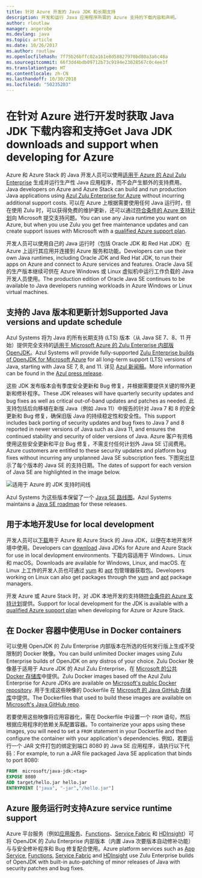```yaml
---
title: 针对 Azure 开发的 Java JDK 和长期支持
description: 开发和运行 Java 应用程序所需的 Azure 支持的下载内容和声明。
author: rloutlaw
manager: angerobe
ms.devlang: java
ms.topic: article
ms.date: 10/26/2017
ms.author: routlaw
ms.openlocfilehash: 7f75b26bffc02a161e8d58827970bd80a3a6c48a
ms.sourcegitcommit: 66f3dd4bdb09712b73c9194e23028567c0c4ee3f
ms.translationtype: HT
ms.contentlocale: zh-CN
ms.lasthandoff: 10/30/2018
ms.locfileid: "50235203"
---
```

# <a name="get-java-jdk-downloads-and-support-when-developing-for-azure"></a><span data-ttu-id="34c77-103">在针对 Azure 进行开发时获取 Java JDK 下载内容和支持</span><span class="sxs-lookup"><span data-stu-id="34c77-103">Get Java JDK downloads and support when developing for Azure</span></span>

<span data-ttu-id="34c77-104">Azure 和 Azure Stack 的 Java 开发人员可以使用[适用于 Azure 的 Azul Zulu Enterprise](https://www.azul.com/downloads/azure-only/zulu/) 生成并运行生产性 Java 应用程序，而不会产生额外的支持费用。</span><span class="sxs-lookup"><span data-stu-id="34c77-104">Java developers on Azure and Azure Stack can build and run production Java applications using [Azul Zulu Enterprise for Azure](https://www.azul.com/downloads/azure-only/zulu/) without incurring additional support costs.</span></span> <span data-ttu-id="34c77-105">可以在 Azure 上根据需要使用任何 Java 运行时，但在使用 Zulu 时，可以获得免费的维护更新，还可以通过[符合条件的 Azure 支持计划](https://azure.microsoft.com/support/plans/)向 Microsoft 提交支持问题。</span><span class="sxs-lookup"><span data-stu-id="34c77-105">You can use any Java runtime you want on Azure, but when you use Zulu you get free maintenance updates and can create support issues with Microsoft with a  [qualified Azure support plan](https://azure.microsoft.com/support/plans/).</span></span>

<span data-ttu-id="34c77-106">开发人员可以使用自己的 Java 运行时（包括 Oracle JDK 和 Red Hat JDK）在 Azure 上运行其应用并连接到 Azure 服务和功能。</span><span class="sxs-lookup"><span data-stu-id="34c77-106">Developers can use their own Java runtimes, including Oracle JDK and Red Hat JDK, to run their apps on Azure and connect to Azure services and features.</span></span> <span data-ttu-id="34c77-107">Oracle Java SE 的生产版本继续可供在 Azure Windows 或 Linux 虚拟机中运行工作负载的 Java 开发人员使用。</span><span class="sxs-lookup"><span data-stu-id="34c77-107">The production edition of Oracle Java SE continues to be available to Java developers running  workloads in Azure Windows or Linux virtual machines.</span></span>

## <a name="supported-java-versions-and-update-schedule"></a><span data-ttu-id="34c77-108">支持的 Java 版本和更新计划</span><span class="sxs-lookup"><span data-stu-id="34c77-108">Supported Java versions and update schedule</span></span>

<span data-ttu-id="34c77-109">Azul Systems 将为 Java 的所有长期支持 (LTS) 版本（从 Java SE 7、8、11 开始）提供完全支持的[适用于 Microsoft Azure 的 Zulu Enterprise 内部版 OpenJDK](https://www.azul.com/downloads/azure-only/zulu/)。</span><span class="sxs-lookup"><span data-stu-id="34c77-109">Azul Systems will provide fully-supported [Zulu Enterprise builds of OpenJDK for Microsoft Azure](https://www.azul.com/downloads/azure-only/zulu/) for all long-term support (LTS) versions of Java, starting with Java SE 7, 8, and 11.</span></span> <span data-ttu-id="34c77-110">详见 [Azul 新闻稿](https://www.azul.com/press_release/free-java-production-support-for-microsoft-azure-azure-stack)。</span><span class="sxs-lookup"><span data-stu-id="34c77-110">More information can be found in the [Azul press release](https://www.azul.com/press_release/free-java-production-support-for-microsoft-azure-azure-stack).</span></span>


<span data-ttu-id="34c77-111">这些 JDK 发布版本会有季度安全更新和 Bug 修复，并根据需要提供关键的带外更新和修补程序。</span><span class="sxs-lookup"><span data-stu-id="34c77-111">These JDK releases will have quarterly security updates and bug fixes as well as critical out-of-band updates and patches as needed.</span></span>  <span data-ttu-id="34c77-112">此支持包括后向移植在新版 Java（例如 Java 11）中报告的针对 Java 7 和 8 的安全更新和 Bug 修复，确保旧版 Java 的持续稳定性和安全性。</span><span class="sxs-lookup"><span data-stu-id="34c77-112">This support includes back porting of security updates and bug fixes to Java 7 and 8 reported in newer versions of Java such as Java 11, and ensures the continued stability and security of older versions of Java.</span></span>  <span data-ttu-id="34c77-113">Azure 客户有资格使用这些安全更新和平台 Bug 修复，不需支付任何计划外 Java SE 订阅费用。</span><span class="sxs-lookup"><span data-stu-id="34c77-113">Azure customers are entitled to these security updates and platform bug fixes without incurring any unplanned Java SE subscription fees.</span></span> <span data-ttu-id="34c77-114">下图突出显示了每个版本的 Java SE 的支持日期。</span><span class="sxs-lookup"><span data-stu-id="34c77-114">The dates of support for each version of Java SE are highlighted in the image below.</span></span>

![适用于 Azure 的 JDK 支持时间线](media/azure-jdk-support.png)

<span data-ttu-id="34c77-116">Azul Systems 为这些版本保留了一个 [Java SE 路线图](https://www.azul.com/products/azul_support_roadmap/)。</span><span class="sxs-lookup"><span data-stu-id="34c77-116">Azul Systems maintains a [Java SE roadmap](https://www.azul.com/products/azul_support_roadmap/) for these releases.</span></span>

## <a name="use-for-local-development"></a><span data-ttu-id="34c77-117">用于本地开发</span><span class="sxs-lookup"><span data-stu-id="34c77-117">Use for local development</span></span> 

<span data-ttu-id="34c77-118">开发人员可以[下载](https://www.azul.com/downloads/azure-only/zulu/)用于 Azure 和 Azure Stack 的 Java JDK，以便在本地开发环境中使用。</span><span class="sxs-lookup"><span data-stu-id="34c77-118">Developers can [download](https://www.azul.com/downloads/azure-only/zulu/) Java JDKs for Azure and Azure Stack for use in local devlopment environments.</span></span> <span data-ttu-id="34c77-119">下载内容适用于 Windows、Linux 和 macOS。</span><span class="sxs-lookup"><span data-stu-id="34c77-119">Downloads are available for Windows, Linux, and macOS.</span></span> <span data-ttu-id="34c77-120">在 Linux 上工作的开发人员也可通过 [yum](https://www.azul.com/downloads/azure-only/zulu/#yum-repo) 和 [apt](https://www.azul.com/downloads/azure-only/zulu/#apt-repo) 包管理器获取包。</span><span class="sxs-lookup"><span data-stu-id="34c77-120">Developers working on Linux can also get packages through the  [yum](https://www.azul.com/downloads/azure-only/zulu/#yum-repo) and [apt](https://www.azul.com/downloads/azure-only/zulu/#apt-repo) package managers.</span></span>

<span data-ttu-id="34c77-121">开发 Azure 或 Azure Stack 时，对 JDK 本地开发的支持随[符合条件的 Azure 支持计划](https://azure.microsoft.com/support/plans/)提供。</span><span class="sxs-lookup"><span data-stu-id="34c77-121">Support for local development for the JDK is available with a [qualified Azure support plan](https://azure.microsoft.com/support/plans/) when developing for Azure or Azure Stack.</span></span>

## <a name="use-in-docker-containers"></a><span data-ttu-id="34c77-122">在 Docker 容器中使用</span><span class="sxs-lookup"><span data-stu-id="34c77-122">Use in Docker containers</span></span>

<span data-ttu-id="34c77-123">可以使用 OpenJDK 的 Zulu Enterprise 内部版本在所选的任何发行版上生成不受限制的 Docker 映像。</span><span class="sxs-lookup"><span data-stu-id="34c77-123">You can build unlimited Docker images using Zulu Enterprise builds of OpenJDK on any distros of your choice.</span></span> <span data-ttu-id="34c77-124">Zulu Docker 映像基于适用于 Azure JDK 的 Azul Zulu Enterprise，在 [Microsoft 的公共 Docker 存储库](https://hub.docker.com/r/microsoft/java-jdk/)中提供。</span><span class="sxs-lookup"><span data-stu-id="34c77-124">Zulu Docker images based off the Azul Zulu Enterprise for Azure JDKs are available on [Microsoft's public Docker repository](https://hub.docker.com/r/microsoft/java-jdk/).</span></span> <span data-ttu-id="34c77-125">用于生成这些映像的 Dockerfile 在 [Microsoft 的 Java GitHub 存储库](https://github.com/Microsoft/java/tree/master/docker)中提供。</span><span class="sxs-lookup"><span data-stu-id="34c77-125">The  Dockerfiles that used to build these images are available on [Microsoft's Java GitHub repo](https://github.com/Microsoft/java/tree/master/docker).</span></span>

<span data-ttu-id="34c77-126">若要使用这些映像将应用容器化，需在 Dockerfile 中设置一个 `FROM` 语句，然后根据应用程序的依赖关系配置容器。</span><span class="sxs-lookup"><span data-stu-id="34c77-126">To containerize your apps using these images, you will need to set a `FROM` statement in your Dockerfile and then configure the container with your application's dependencies.</span></span> <span data-ttu-id="34c77-127">例如，若要运行一个 JAR 文件打包的绑定到端口 8080 的 Java SE 应用程序，请执行以下代码：</span><span class="sxs-lookup"><span data-stu-id="34c77-127">For example, to run a JAR file packaged Java SE application that binds to port 8080:</span></span>

```Dockerfile
FROM  microsoft/java-jdk:<tag>
EXPOSE 8080
ADD target/hello.jar hello.jar
ENTRYPOINT ["java", "-jar","/hello.jar"]
```

## <a name="azure-service-runtime-support"></a><span data-ttu-id="34c77-128">Azure 服务运行时支持</span><span class="sxs-lookup"><span data-stu-id="34c77-128">Azure service runtime support</span></span>

<span data-ttu-id="34c77-129">Azure 平台服务（例如[应用服务](/azure/app-service/containers/)、[Functions](/azure/azure-functions/functions-create-first-java-maven)、[Service Fabric](/azure/service-fabric/) 和 [HDInsight](/azure/hdinsight/)）可将 OpenJDK 的 Zulu Enterprise 内部版本（内置 Java 次要版本自动修补功能）与与安全修补程序和 Bug 修复配合使用。</span><span class="sxs-lookup"><span data-stu-id="34c77-129">Azure platform services such as [App Service](/azure/app-service/containers/), [Functions](/azure/azure-functions/functions-create-first-java-maven), [Service Fabric](/azure/service-fabric/) and [HDInsight](/azure/hdinsight/)  use Zulu Enterprise builds of OpenJDK with built-in auto-patching of minor releases of Java with security patches and bug fixes.</span></span>
